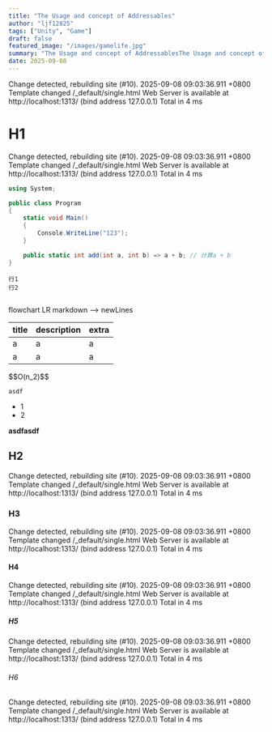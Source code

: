 ```yaml
---
title: "The Usage and concept of Addressables"
author: "ljf12825" 
tags: ["Unity", "Game"]
draft: false
featured_image: "/images/gamelife.jpg"
summary: "The Usage and concept of AddressablesThe Usage and concept of AddressablesThe Usage and concept of AddressablesThe Usage and concept of Addressables"
date: 2025-09-08
---
```

Change detected, rebuilding site (#10).
2025-09-08 09:03:36.911 +0800
Template changed /_default/single.html
Web Server is available at http://localhost:1313/ (bind address 127.0.0.1)
Total in 4 ms
# H1
Change detected, rebuilding site (#10).
2025-09-08 09:03:36.911 +0800
Template changed /_default/single.html
Web Server is available at http://localhost:1313/ (bind address 127.0.0.1)
Total in 4 ms

```cs
using System;

public class Program
{
    static void Main()
    {
        Console.WriteLine("123");
    }

    public static int add(int a, int b) => a + b; // 计算a + b
}
```  
```text
行1
行2
```
```ini
```
<div class="mermaid">
flowchart LR
markdown --> newLines
</div>

| title | description | extra |
| - | - | - |
| a | a | a |
| a | a | a |

<div class="math-left">
    $$O(n_2)$$
</div>

`asdf`

- 1
- 2

**asdfasdf**

## H2
Change detected, rebuilding site (#10).
2025-09-08 09:03:36.911 +0800
Template changed /_default/single.html
Web Server is available at http://localhost:1313/ (bind address 127.0.0.1)
Total in 4 ms
### H3
Change detected, rebuilding site (#10).
2025-09-08 09:03:36.911 +0800
Template changed /_default/single.html
Web Server is available at http://localhost:1313/ (bind address 127.0.0.1)
Total in 4 ms
#### H4
Change detected, rebuilding site (#10).
2025-09-08 09:03:36.911 +0800
Template changed /_default/single.html
Web Server is available at http://localhost:1313/ (bind address 127.0.0.1)
Total in 4 ms
##### H5
Change detected, rebuilding site (#10).
2025-09-08 09:03:36.911 +0800
Template changed /_default/single.html
Web Server is available at http://localhost:1313/ (bind address 127.0.0.1)
Total in 4 ms
###### H6
Change detected, rebuilding site (#10).
2025-09-08 09:03:36.911 +0800
Template changed /_default/single.html
Web Server is available at http://localhost:1313/ (bind address 127.0.0.1)
Total in 4 ms